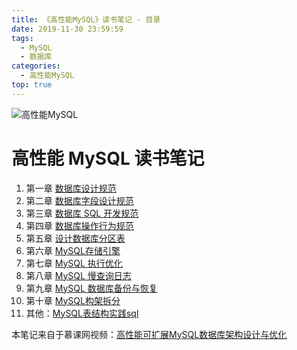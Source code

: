 ```yaml
---
title: 《高性能MySQL》读书笔记 - 目录
date: 2019-11-30 23:59:59
tags: 
  - MySQL
  - 数据库
categories:
  - 高性能MySQL
top: true
---
```


![高性能MySQL](https://luokaiii.oss-cn-shanghai.aliyuncs.com/blog/mysql/mysql-cover.png)

<!-- More -->

# 高性能 MySQL 读书笔记

1. 第一章 [数据库设计规范](../../../../../06/20/读书笔记/《高性能MySQL》/1.数据库设计规范/)
2. 第二章 [数据库字段设计规范](../../../../../06/20/读书笔记/《高性能MySQL》/2.数据库字段设计规范/)
3. 第三章 [数据库 SQL 开发规范](../../../../../06/20/读书笔记/《高性能MySQL》/3.数据库SQL开发规范/)
4. 第四章 [数据库操作行为规范](../../../../../06/20/读书笔记/《高性能MySQL》/4.数据库操作行为规范/)
5. 第五章 [设计数据库分区表](../../../../../06/21/读书笔记/《高性能MySQL》/5.设计数据库分区表/)
6. 第六章 [MySQL存储引擎](../../../../../06/21/读书笔记/《高性能MySQL》/6.MySQL存储引擎/)
7. 第七章 [MySQL 执行优化](../../../../../06/21/读书笔记/《高性能MySQL》/7.MySQL执行计划优化/)
8. 第八章 [MySQL 慢查询日志](../../../../../06/21/读书笔记/《高性能MySQL》/8.MySQL慢查日志/)
9. 第九章 [MySQL 数据库备份与恢复](../../../../../06/23/读书笔记/《高性能MySQL》/9.数据库备份/)
10. 第十章 [MySQL构架拆分](../../../../../06/23/读书笔记/《高性能MySQL》/10.MySQL架构拆分/)
11. 其他：[MySQL表结构实践sql](../../../../../06/23/读书笔记/《高性能MySQL》/20.数据库表结构实践/)



本笔记来自于慕课网视频：[高性能可扩展MySQL数据库架构设计与优化](https://coding.imooc.com/class/79.html)